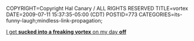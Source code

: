 COPYRIGHT=Copyright Hal Canary / ALL RIGHTS RESERVED
TITLE=vortex
DATE=2009-07-11 15:37:35-05:00 (CDT)
POSTID=773
CATEGORIES=its-funny-laugh;mindless-link-propagation;

[I get **sucked into a freaking vortex** on my day **off**](http://pbfcomics.com/?cid=PBF094-Freaking_Vortex.gif)
